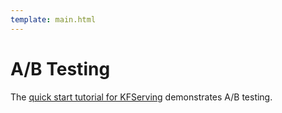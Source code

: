```yaml
---
template: main.html
---
```


# A/B Testing

The [quick start tutorial for KFServing](../../../getting-started/quick-start/kfserving/tutorial) demonstrates A/B testing.